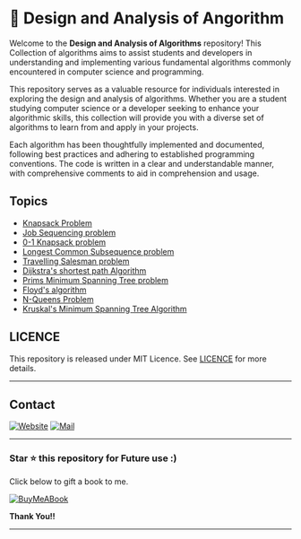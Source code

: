 # 👋 Design and Analysis of Angorithm

Welcome to the **Design and Analysis of Algorithms** repository! This Collection of algorithms aims to assist students and developers in understanding and implementing various fundamental algorithms commonly encountered in computer science and programming. 

This repository serves as a valuable resource for individuals interested in exploring the design and analysis of algorithms. Whether you are a student studying computer science or a developer seeking to enhance your algorithmic skills, this collection will provide you with a diverse set of algorithms to learn from and apply in your projects.

Each algorithm has been thoughtfully implemented and documented, following best practices and adhering to established programming conventions. The code is written in a clear and understandable manner, with comprehensive comments to aid in comprehension and usage.


## Topics 

- [Knapsack Problem](/01_KnapSack_problem.py)
- [Job Sequencing problem](02_Job_Sequencing.py)
- [0-1 Knapsack problem](03_0~1-Knapsack_problem.py)
- [Longest Common Subsequence problem](04_Longest_Common_Subsequence.py)
- [Travelling Salesman problem](05_Travelling_Salesman.py)
- [Dijkstra's shortest path Algorithm](06_Dijstra_shortest_path.py)
- [Prims Minimum Spanning Tree problem](07_Prims_Minimum_Spanning_Tree.py)
- [Floyd's algorithm](08_Floyd's_algorithm.py)
- [N-Queens Problem](09_n_queens_problem.py)
- [Kruskal's Minimum Spanning Tree Algorithm](10_Kruskal_MST.py)



## LICENCE 

This repository is released under MIT Licence. See [LICENCE](/LICENCE) for more details. 


<hr/>

## Contact

[![Website](https://img.shields.io/badge/website-000000?style=for-the-badge&logo=About.me&logoColor=white)](https://rubangino.in/)
[![Mail](https://img.shields.io/badge/Gmail-D14836?style=for-the-badge&logo=gmail&logoColor=white)](mailto:info@rubangino.in)

<hr/>

### Star ⭐ this repository for Future use :)

Click below to gift a book to me.

[![BuyMeABook](https://img.shields.io/badge/Buy%20Me%20a%20Book-ffdd00?style=for-the-badge&logo=buy-me-a-book&logoColor=black)
](https://bit.ly/3M5jxLd)

**Thank You!!**

<hr/> 
